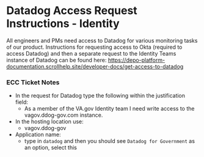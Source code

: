 # Datadog Access Request Instructions - Identity
All engineers and PMs need access to Datadog for various monitoring tasks of our product. Instructions for requesting access to Okta (required to access Datadog) and then a separate request to the Identity Teams instance of Datadog can be found here: https://depo-platform-documentation.scrollhelp.site/developer-docs/get-access-to-datadog

### ECC Ticket Notes
- In the request for Datadog type the following within the justification field:
  - As a member of the VA.gov Identity team I need write access to the vagov.ddog-gov.com instance.
- In the hosting location use:
  - vagov.ddog-gov
- Application name:
  - type in `datadog` and then you should see `Datadog for Government` as an option, select this
 

  

